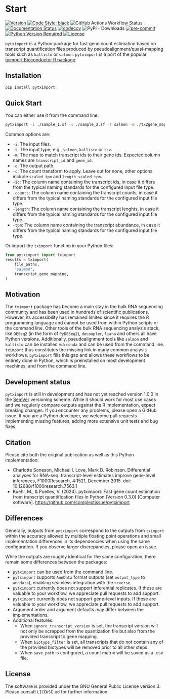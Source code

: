 # Start

[![Version](https://img.shields.io/pypi/v/pytximport)](https://pypi.org/project/pytximport/)
[![Code Style: black](https://img.shields.io/badge/code%20style-black-000000.svg)](https://github.com/psf/black)
![GitHub Actions Workflow Status](https://img.shields.io/github/actions/workflow/status/complextissue/pytximport/ci.yml)
[![Documentation Status](https://readthedocs.org/projects/pytximport/badge/?version=latest)](https://pytximport.readthedocs.io/en/latest/?badge=latest)
[![codecov](https://codecov.io/gh/complextissue/pytximport/graph/badge.svg?token=M9JEHJVXYI)](https://codecov.io/gh/complextissue/pytximport)
![PyPI - Downloads](https://img.shields.io/pypi/dm/pytximport)
[![pre-commit](https://img.shields.io/badge/pre--commit-enabled-brightgreen?logo=pre-commit&logoColor=white)](https://github.com/pre-commit/pre-commit)
[![Python Version Required](https://img.shields.io/pypi/pyversions/pytximport)](https://pypi.org/project/pytximport/)
[![License](https://img.shields.io/pypi/l/pytximport)](https://github.com/complextissue/pytximport)

`pytximport` is a Python package for fast gene count estimation based on transcript quantification files produced by pseudoalignment/quasi-mapping tools such as `kallisto` or `salmon`. `pytximport` is a port of the popular [tximport Bioconductor R package](https://bioconductor.org/packages/release/bioc/html/tximport.html).

## Installation

```bash
pip install pytximport
```

## Quick Start

You can either use it from the command line:

```bash
pytximport -i ./sample_1.sf -i ./sample_2.sf -t salmon -m ./tx2gene_map.tsv -o ./output_counts.csv
```

Common options are:
- `-i`: The input files.
- `-t`: The input type, e.g., `salmon`, `kallisto` or `tsv`.
- `-m`: The map to match transcript ids to their gene ids. Expected column names are `transcript_id` and `gene_id`.
- `-o`: The output path.
- `-c`: The count transform to apply. Leave out for none, other options include `scaled_tpm` and `length_scaled_tpm`.
- `-id`: The column name containing the transcript ids, in case it differs from the typical naming standards for the configured input file type.
- `-counts`: The column name containing the transcript counts, in case it differs from the typical naming standards for the configured input file type.
- `-length`: The column name containing the transcript lenghts, in case it differs from the typical naming standards for the configured input file type.
- `-tpm`: The column name containing the transcript abundance, in case it differs from the typical naming standards for the configured input file type.

Or import the `tximport` function in your Python files:

```python
from pytximport import tximport
results = tximport(
    file_paths,
    "salmon",
    transcript_gene_mapping,
)
```

## Motivation

The `tximport` package has become a main stay in the bulk RNA sequencing community and has been used in hundreds of scientific publications. However, its accessibility has remained limited since it requires the R programming language and cannot be used from within Python scripts or the command line. Other tools of the bulk RNA sequencing analysis stack, like `DESeq2` (in the form of `PyDESeq2`), `decoupler`, `liana` and others all have Python versions. Additionally, pseudoalignment tools like `salmon` and `kallisto` can be installed via `conda` and can be used from the command line.
`tximport` thus constitutes the missing link in many common analysis workflows. `pytximport` fills this gap and allows these workflows to be entirely done in Python, which is preinstalled on most development machines, and from the command line.

## Development status

`pytximport` is still in development and has not yet reached version 1.0.0 in the [SemVer](https://semver.org/) versioning scheme. While it should work for most use cases and we regularly compare outputs against the R implementation, expect breaking changes. If you encounter any problems, please open a GitHub issue. If you are a Python developer, we welcome pull requests implementing missing features, adding more extensive unit tests and bug fixes.

## Citation

Please cite both the original publication as well as this Python implementation:
- Charlotte Soneson, Michael I. Love, Mark D. Robinson. Differential analyses for RNA-seq: transcript-level estimates improve gene-level inferences, F1000Research, 4:1521, December 2015. doi: 10.12688/f1000research.7563.1
- Kuehl, M., & Puelles, V. (2024). pytximport: Fast gene count estimation from transcript quantification files in Python (Version 0.3.0) [Computer software]. https://github.com/complextissue/pytximport

## Differences

Generally, outputs from `pytximport` correspond to the outputs from `tximport` within the accuracy allowed by multiple floating point operations and small implementation differences in its dependencies when using the same configuration. If you observe larger discrepancies, please open an issue.

While the outputs are roughly identical for the same configuration, there remain some differences between the packages:
- `pytximport` can be used from the command line.
- `pytximport` supports `AnnData` format outputs (set `output_type` to `anndata`), enabling seamless integration with the `scverse`.
- `pytximport` currently does not support inferential replicates. If these are valuable to your workflow, we appreciate pull requests to add support.
- `pytximport` currently does not support gene-level inputs. If these are valuable to your workflow, we appreciate pull requests to add support.
- Argument order and argument defaults may differ between the implementations.
- Additional features:
    - When `ignore_transcript_version` is set, the transcript version will not only be scrapped from the quantization file but also from the provided transcript to gene mapping.
    - When `biotype_filter` is set, all transcripts that do not contain any of the provided biotypes will be removed prior to all other steps.
    - When `save_path` is configured, a count matrix will be saved as a .csv file.

## License

The software is provided under the GNU General Public License version 3. Please consult `LICENSE.md` for further information.
